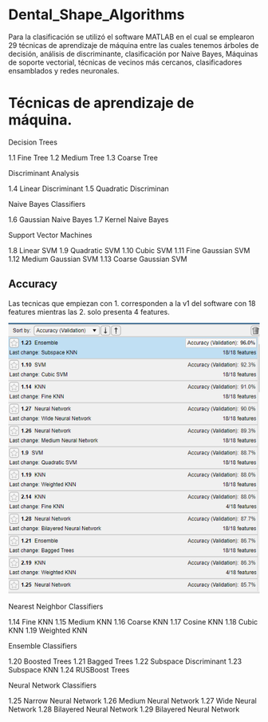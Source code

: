 # Dental_Shape_Algorithms

Para la clasificación se utilizó el software MATLAB en el cual se emplearon 29 técnicas de aprendizaje de máquina entre las cuales tenemos árboles de decisión, análisis de discriminante, clasificación por Naive Bayes, Máquinas de soporte vectorial, técnicas de vecinos más cercanos, clasificadores ensamblados y redes neuronales.

# Técnicas de aprendizaje de máquina.

Decision Trees 
 
1.1 Fine Tree
1.2 Medium Tree
1.3 Coarse Tree
 
Discriminant Analysis

1.4 Linear Discriminant 
1.5 Quadratic Discriminan
 
Naive Bayes Classifiers

1.6 Gaussian Naive Bayes
1.7 Kernel Naive Bayes
 
 
Support Vector Machines
 
1.8 Linear SVM
1.9 Quadratic SVM
1.10 Cubic SVM
1.11 Fine Gaussian SVM
1.12 Medium Gaussian SVM
1.13 Coarse Gaussian SVM
 

## Accuracy 
 
 Las tecnicas que empiezan con 1. corresponden a la v1 del software con 18 features mientras las 2. solo presenta 4 features.
 
 ![Acurracy ](https://github.com/jdtamayoq/Dental_Shape_Algorithms/blob/main/acurracy.PNG)
 
 
 
 
Nearest Neighbor Classifiers
 
1.14 Fine KNN
1.15 Medium KNN
1.16 Coarse KNN
1.17 Cosine KNN
1.18 Cubic KNN
1.19 Weighted KNN
 
 
Ensemble Classifiers
 
1.20 Boosted Trees
1.21 Bagged Trees
1.22 Subspace Discriminant
1.23 Subspace KNN
1.24 RUSBoost Trees


Neural Network Classifiers
 
1.25 Narrow Neural Network
1.26 Medium Neural Network
1.27 Wide Neural Network
1.28 Bilayered Neural Network
1.29 Bilayered Neural Network
